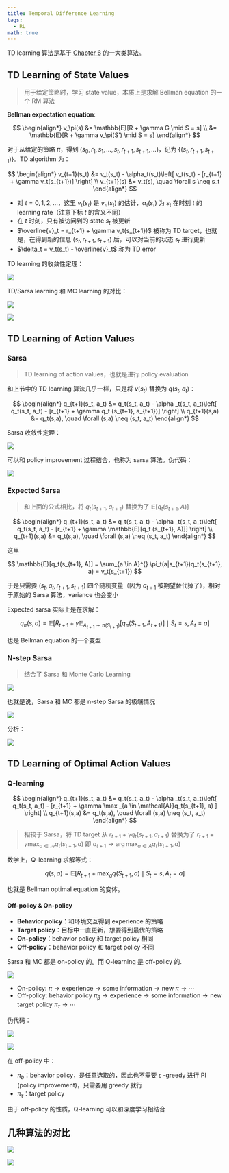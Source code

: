 ```yaml
---
title: Temporal Difference Learning
tags:
  - RL
math: true
---
```

TD learning 算法是基于 [Chapter 6](Stochastic-Approximation.md) 的一大类算法。

## TD Learning of State Values

> 用于给定策略时，学习 state value，本质上是求解 Bellman equation 的一个 RM 算法

**Bellman expectation equation**:

$$
\begin{align*}
    v_\pi(s) &= \mathbb{E}[R + \gamma G \mid S = s] \\
    &= \mathbb{E}[R + \gamma v_\pi(S') \mid S = s]
\end{align*} 
$$

对于从给定的策略 $\pi$，得到 $(s_0, r_1, s_1, \ldots, s_t, r_{t+1}, s_{t+1}, \ldots)$，记为 $\{ (s_t, r_{t+1}, s_{t+1}) \}$。TD algorithm 为：

$$
\begin{align*}
    v_{t+1}(s_t) &= v_t(s_t) - \alpha_t(s_t)\left[ v_t(s_t) - [r_{t+1} + \gamma v_t(s_{t+1})] \right] \\
    v_{t+1}(s) &= v_t(s), \quad \forall s \neq s_t
\end{align*} 
$$

- 对 $t = 0,1,2,\ldots$，这里 $v_t(s_t)$ 是 $v_\pi(s_t)$ 的估计，$\alpha _t(s_t)$ 为 $s_t$ 在时刻 $t$ 的 learning rate（注意下标 $t$ 的含义不同）
- 在 $t$ 时刻，只有被访问到的 state $s_t$ 被更新
- $\overline{v}_t = r_{t+1} + \gamma v_t(s_{t+1})$ 被称为 TD target，也就是，在得到新的信息 $(s_t, r_{t+1}, s_{t+1})$ 后，可以对当前的状态 $s_t$ 进行更新
- $\delta_t =  v_t(s_t) - \overline{v}_t$ 称为 TD error

TD learning 的收敛性定理：

![](https://cdn.jsdelivr.net/gh/KinnariyaMamaTanha/Images@main/202409100942270.png)

TD/Sarsa learning 和 MC learning 的对比：

![](https://cdn.jsdelivr.net/gh/KinnariyaMamaTanha/Images@main/202409100944608.png)

![](https://cdn.jsdelivr.net/gh/KinnariyaMamaTanha/Images@main/202409100947032.png)

## TD Learning of Action Values

### Sarsa

> TD learning of action values，也就是进行 policy evaluation

和上节中的 TD learning 算法几乎一样，只是将 $v(s_t)$ 替换为 $q(s_t, a_t)$：

$$
\begin{align*}
    q_{t+1}(s_t, a_t) &= q_t(s_t, a_t) - \alpha _t(s_t, a_t)\left[ q_t(s_t, a_t) - [r_{t+1} + \gamma q_t (s_{t+1}, a_{t+1})] \right] \\
    q_{t+1}(s,a) &= q_t(s,a), \quad \forall (s,a) \neq (s_t, a_t)
\end{align*}
$$

Sarsa 收敛性定理：

![](https://cdn.jsdelivr.net/gh/KinnariyaMamaTanha/Images@main/202409100957412.png)

可以和 policy improvement 过程结合，也称为 sarsa 算法。伪代码：

![](https://cdn.jsdelivr.net/gh/KinnariyaMamaTanha/Images@main/202409100959339.png)

### Expected Sarsa

> 和上面的公式相比，将 $q_{t}(s_{t+1},a_{t+1})$ 替换为了 $\mathbb{E}\left[ q_{t}(s_{t+1},A) \right]$ 

$$
\begin{align*}
    q_{t+1}(s_t, a_t) &= q_t(s_t, a_t) - \alpha _t(s_t, a_t)\left[ q_t(s_t, a_t) - [r_{t+1} + \gamma \mathbb{E}[q_t (s_{t+1}, A)]] \right] \\
    q_{t+1}(s,a) &= q_t(s,a), \quad \forall (s,a) \neq (s_t, a_t)
\end{align*}
$$

这里

$$
\mathbb{E}[q_t(s_{t+1}, A)] = \sum_{a \in A}^{} \pi_t(a|s_{t+1})q_t(s_{t+1}, a) = v_t(s_{t+1})
$$

于是只需要 $(s_t, a_t, r_{t+1}, s_{t+1})$ 四个随机变量（因为 $a_{t+1}$ 被期望替代掉了），相对于原始的 Sarsa 算法，variance 也会变小

Expected sarsa 实际上是在求解：

$$
q_\pi(s,a) = \mathbb{E}\left[ R_{t+1} + \gamma \mathbb{E}_{A_{t+1} \sim \pi(S_{t+1})}[q_\pi(S_{t+1}, A_{t+1})] \mid S_t = s, A_t = a \right]
$$

也是 Bellman equation 的一个变型

### N-step Sarsa

> 结合了 Sarsa 和 Monte Carlo Learning

![](https://cdn.jsdelivr.net/gh/KinnariyaMamaTanha/Images@main/202409101023293.png)

也就是说，Sarsa 和 MC 都是 n-step Sarsa 的极端情况

![](https://cdn.jsdelivr.net/gh/KinnariyaMamaTanha/Images@main/202409101026142.png)

分析：

![](https://cdn.jsdelivr.net/gh/KinnariyaMamaTanha/Images@main/202409101032455.png)

## TD Learning of Optimal Action Values

### Q-learning

$$
\begin{align*}
    q_{t+1}(s_t, a_t) &= q_t(s_t, a_t) - \alpha _t(s_t, a_t)\left[ q_t(s_t, a_t) - [r_{t+1} + \gamma \max _{a \in \mathcal{A}}q_t(s_{t+1}, a) ] \right] \\
    q_{t+1}(s,a) &= q_t(s,a), \quad \forall (s,a) \neq (s_t, a_t)
\end{align*}
$$

> 相较于 Sarsa，将 TD target 从 $r_{t+1} + \gamma q_t(s_{t+1}, a_{t+1})$ 替换为了 $r_{t+1} + \gamma \max _{a \in \mathcal{A}} q_t(s_{t+1}, a)$
> 即 $a_{t+1} \to \arg\max_{a\in A}q_{t}(s_{t+1},a)$

数学上，Q-learning 求解等式：

$$
q(s, a) = \mathbb{E}\left[R_{t+1} + \max _{a} q(S_{t+1}, a) \mid S_t = s, A_t = a\right]
$$

也就是 Bellman optimal equation 的变体。

#### Off-policy & On-policy

- **Behavior policy**：和环境交互得到 experience 的策略
- **Target policy**：目标中一直更新，想要得到最优的策略
- **On-policy**：behavior policy 和 target policy 相同
- **Off-policy**：behavior policy 和 target policy 不同

Sarsa 和 MC 都是 on-policy 的。而 Q-learning 是 off-policy 的.

![](https://cdn.jsdelivr.net/gh/KinnariyaMamaTanha/Images@main/202409101115590.png)

- On-policy: $\pi \rightarrow \text{experience} \rightarrow \text{some information} \rightarrow \text{new } \pi \rightarrow \cdots$
- Off-policy: $\text{behavior policy } \pi_{\beta} \to \text{experience} \to \text{some information} \to \text{new target policy } \pi_{\tau} \to \cdots$

伪代码：

![](https://cdn.jsdelivr.net/gh/KinnariyaMamaTanha/Images@main/202409101116142.png)

![](https://cdn.jsdelivr.net/gh/KinnariyaMamaTanha/Images@main/202409101122653.png)

在 off-policy 中：

- $\pi_b$：behavior policy，是任意选取的，因此也不需要 $\epsilon$ -greedy 进行 PI (policy improvement)，只需要用 greedy 就行
- $\pi_{\tau}$：target policy

由于 off-policy 的性质，Q-learning 可以和深度学习相结合

## 几种算法的对比

![](https://cdn.jsdelivr.net/gh/KinnariyaMamaTanha/Images@main/202409101130819.png)

![](https://cdn.jsdelivr.net/gh/KinnariyaMamaTanha/Images@main/202409101132336.png)
